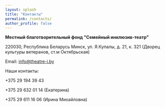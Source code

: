 ```yaml
---
layout: splash
title: "Контакты"
permalink: /contacts/
author_profile: false
---
```



**Местный благотворительный фонд "Семейный инклюзив-театр"**

220030, Республика Беларусь Минск, ул. Я.Купалы, д. 21, к. 321 (Дворец культуры ветеранов, ст.м Октябрьская) 


Email: info@theatre-i.by

Наши контакты:

+375 29 194 39 43

+375 29 632 01 14 (Екатерина)

+375 29 611 16 06 (Ирина Михайловна)